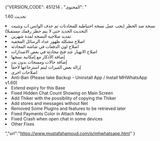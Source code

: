 
{"VERSION_CODE": 451214 ، "المحتوى": "
<p>تحديث 1.60</p>

<li>نسخة ضد الحظر (يجب عمل نسخة احتياطية للمحادثات ثم حذف الواتس اب وتثبيت التحديث الجديد حتى لا يتم حظر رقمك مستقبلا)</li>
<li>تمديد صلاحية النسخة لمدة شهرين</li>
<li>اصلاح مشكلة ظهور عداد الرسائل المخفية</li>
<li>اصلاح لون الدفعات في شاشة المحادثة</li>
<li>اصلاح الانهيار عند فتح محادثة في بعض الاصدارات</li>
<li>إضافة الأذكار مع إمكانية نسخها</li>
<li>إضافة حالات ومسجات بدون نت</li>
<li>إزالة بعض الميزات ليتم استرجاعها لاحقاً</li> 
<li>اصلاحات اخرى</li>

<li> Anti-Ban (Please take Backup - Uninstall App / Install MHWhatsApp v1.60)</li>
<li> Extend expiry for this Base</li>
<li> Fixed Hidden Chat Count Showing on Main Screen</li>
<li>Add Thiker with the possibility of copying the Thiker</li>
<li>Add stores and messages without Net</li>
<li>Removed Some Plugins and features to be retrieved later</li>
<li> Fixed Payments Color in Attach Menu</li>
<li> Fixed Crash when open chat in some devices</li>
<li> Other Fixes</li>

","url":"https://www.mustafahamoud.com/p/mhwhatsapp.html"
}

